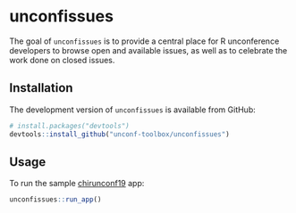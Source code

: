 
# unconfissues

The goal of `unconfissues` is to provide a central place for R
unconference developers to browse open and available issues, as well as
to celebrate the work done on closed issues.

## Installation

The development version of `unconfissues` is available from GitHub:

``` r
# install.packages("devtools")
devtools::install_github("unconf-toolbox/unconfissues")
```

## Usage

To run the sample [chirunconf19](https://chirunconf.github.io/) app:

``` r
unconfissues::run_app()
```
